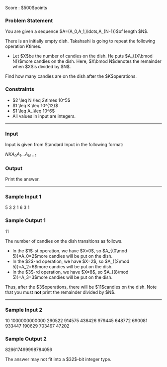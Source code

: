 
<div>

<span>

<span>

<p>
Score : $500$points
</p>

<div>

<section>

### **Problem Statement**

<p>
You are given a sequence $A=(A_0,A_1,\ldots,A_{N-1})$of length $N$.

There is an initially empty dish.  Takahashi is going to repeat the following operation $K$times.
</p>

<ul>

<li>
Let $X$be the number of candies on the dish.  He puts $A_{(X\bmod N)}$more candies on the dish.
Here, $X\bmod N$denotes the remainder when $X$is divided by $N$.
</li>

</ul>

<p>
Find how many candies are on the dish after the $K$operations.
</p>

</section>

</div>

<div>

<section>

### **Constraints**

<ul>

<li>
$2 \leq N \leq 2\times 10^5$
</li>

<li>
$1 \leq K \leq 10^{12}$
</li>

<li>
$1 \leq A_i\leq 10^6$
</li>

<li>
All values in input are integers.
</li>

</ul>

</section>

</div>

---

<div>

<div>

<section>

### **Input**

<p>
Input is given from Standard Input in the following format:
</p>

<div>

$N$$K$$A_0$$A_1$$\ldots$$A_{N-1}$
</div>

</section>

</div>

<div>

<section>

### **Output**

<p>
Print the answer.
</p>

</section>

</div>

</div>

---

<div>

<section>

### **Sample Input 1**

<div>

5 3
2 1 6 3 1

</div>

</section>

</div>

<div>

<section>

### **Sample Output 1**

<div>

11

</div>

<p>
The number of candies on the dish transitions as follows.
</p>

<ul>

<li>
In the $1$-st operation, we have $X=0$, so $A_{(0\mod 5)}=A_0=2$more candies will be put on the dish.
</li>

<li>
In the $2$-nd operation, we have $X=2$, so $A_{(2\mod 5)}=A_2=6$more candies will be put on the dish.
</li>

<li>
In the $3$-rd operation, we have $X=8$, so $A_{(8\mod 5)}=A_3=3$more candies will be put on the dish.
</li>

</ul>

<p>
Thus, after the $3$operations, there will be $11$candies on the dish.  Note that you must 
<strong>
not
</strong>
print the remainder divided by $N$.
</p>

</section>

</div>

---

<div>

<section>

### **Sample Input 2**

<div>

10 1000000000000
260522 914575 436426 979445 648772 690081 933447 190629 703497 47202

</div>

</section>

</div>

<div>

<section>

### **Sample Output 2**

<div>

826617499998784056

</div>

<p>
The answer may not fit into a $32$-bit integer type.
</p>

</section>

</div>

</span>

</span>

</div>
